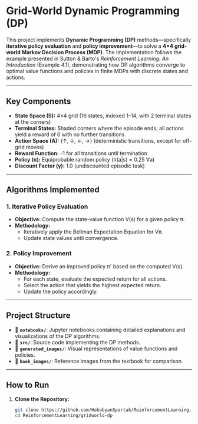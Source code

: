 # **Grid-World Dynamic Programming (DP)**

This project implements **Dynamic Programming (DP)** methods—specifically **iterative policy evaluation** and **policy improvement**—to solve a **4×4 grid-world Markov Decision Process (MDP)**. The implementation follows the example presented in Sutton & Barto's *Reinforcement Learning: An Introduction* (Example 4.1), demonstrating how DP algorithms converge to optimal value functions and policies in finite MDPs with discrete states and actions.

---

## **Key Components**

- **State Space (S):** 4×4 grid (16 states, indexed 1–14, with 2 terminal states at the corners)
- **Terminal States:** Shaded corners where the episode ends; all actions yield a reward of 0 with no further transitions.
- **Action Space (A):** {↑, ↓, ←, →} (deterministic transitions, except for off-grid moves)
- **Reward Function:** -1 for all transitions until termination
- **Policy (π):** Equiprobable random policy (π(a|s) = 0.25 ∀a)
- **Discount Factor (γ):** 1.0 (undiscounted episodic task)

---

## **Algorithms Implemented**

### **1. Iterative Policy Evaluation**
- **Objective:** Compute the state-value function V(s) for a given policy π.
- **Methodology:**
  - Iteratively apply the Bellman Expectation Equation for Vπ.
  - Update state values until convergence.

### **2. Policy Improvement**
- **Objective:** Derive an improved policy π' based on the computed V(s).
- **Methodology:**
  - For each state, evaluate the expected return for all actions.
  - Select the action that yields the highest expected return.
  - Update the policy accordingly.

---

## **Project Structure**

- 📁 **`notebooks/`**: Jupyter notebooks containing detailed explanations and visualizations of the DP algorithms.
- 📁 **`src/`**: Source code implementing the DP methods.
- 📁 **`generated_images/`**: Visual representations of value functions and policies.
- 📁 **`book_images/`**: Reference images from the textbook for comparison.

---

## **How to Run**

1. **Clone the Repository:**
   ```bash
   git clone https://github.com/HakobyanSpartak/ReinforcementLearning.git
   cd ReinforcementLearning/gridworld-dp
